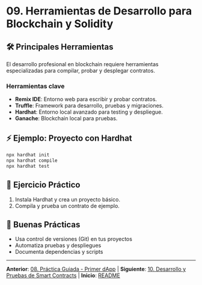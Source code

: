 # 09. Herramientas de Desarrollo para Blockchain y Solidity

## 🛠️ Principales Herramientas

El desarrollo profesional en blockchain requiere herramientas especializadas para compilar, probar y desplegar contratos.

### Herramientas clave

- **Remix IDE**: Entorno web para escribir y probar contratos.
- **Truffle**: Framework para desarrollo, pruebas y migraciones.
- **Hardhat**: Entorno local avanzado para testing y despliegue.
- **Ganache**: Blockchain local para pruebas.

## ⚡ Ejemplo: Proyecto con Hardhat

```bash
npx hardhat init
npx hardhat compile
npx hardhat test
```

## 📝 Ejercicio Práctico

1. Instala Hardhat y crea un proyecto básico.
2. Compila y prueba un contrato de ejemplo.

## 🎯 Buenas Prácticas

- Usa control de versiones (Git) en tus proyectos
- Automatiza pruebas y despliegues
- Documenta dependencias y scripts

---

**Anterior**: [08. Práctica Guiada - Primer dApp](./08-practica.md) | **Siguiente**: [10. Desarrollo y Pruebas de Smart Contracts](./10-desarrollo-pruebas-smart-contracts.md) | **Inicio**: [README](../README.md)

